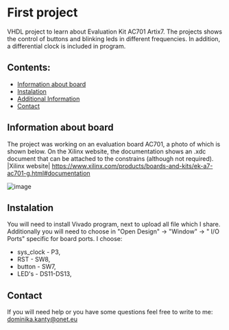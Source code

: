 # First project

VHDL project to learn about Evaluation Kit AC701 Artix7. The projects shows the control of buttons and blinking leds in different frequencies. In addition, a differential clock is included in program. 

## Contents:
- [Information about board](#information)
- [Instalation](#instalation)
- [Additional Information](#additional_information)
- [Contact](#contact)

## Information about board

The project was working on an evaluation board AC701, a photo of which is shown below. On the Xilinx website, the documentation shows an .xdc document that can be attached to the constrains (although not required).<br>
|Xilinx website| https://www.xilinx.com/products/boards-and-kits/ek-a7-ac701-g.html#documentation

![image](https://github.com/user-attachments/assets/72d104d8-f342-412c-b95b-daf0aa761073)

## Instalation

You will need to install Vivado program, next to upload all file which I share. Additionally you will need to choose in "Open Design" -> "Window" -> " I/O Ports" specific for board ports. I choose:
- sys_clock - P3,
- RST       - SW8,
- button    - SW7,
- LED's     - DS11-DS13,


## Contact
If you will need help or you have some questions feel free to write to me: dominika.kanty@onet.eu
